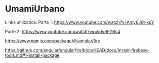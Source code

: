 # UmamiUrbano
Links utilizados:
Parte 1: https://www.youtube.com/watch?v=Amy6J6t-xuY

Parte 2: https://www.youtube.com/watch?v=oIjdv6FYBs4

https://www.npmjs.com/package/@angular/fire

https://github.com/angular/angularfire/blob/HEAD/docs/install-firebase-tools.md#1-install-package
